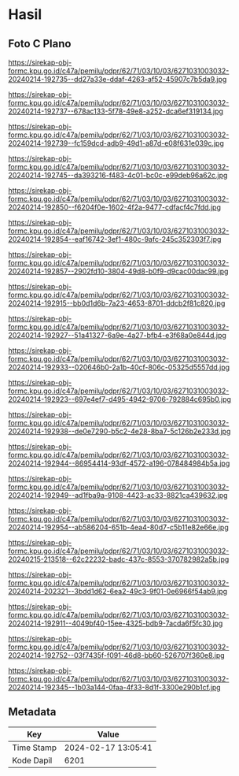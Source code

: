 # Hasil

## Foto C Plano

https://sirekap-obj-formc.kpu.go.id/c47a/pemilu/pdpr/62/71/03/10/03/6271031003032-20240214-192735--dd27a33e-ddaf-4263-af52-45907c7b5da9.jpg

https://sirekap-obj-formc.kpu.go.id/c47a/pemilu/pdpr/62/71/03/10/03/6271031003032-20240214-192737--678ac133-5f78-49e8-a252-dca6ef319134.jpg

https://sirekap-obj-formc.kpu.go.id/c47a/pemilu/pdpr/62/71/03/10/03/6271031003032-20240214-192739--fc159dcd-adb9-49d1-a87d-e08f631e039c.jpg

https://sirekap-obj-formc.kpu.go.id/c47a/pemilu/pdpr/62/71/03/10/03/6271031003032-20240214-192745--da393216-f483-4c01-bc0c-e99deb96a62c.jpg

https://sirekap-obj-formc.kpu.go.id/c47a/pemilu/pdpr/62/71/03/10/03/6271031003032-20240214-192850--f6204f0e-1602-4f2a-9477-cdfacf4c7fdd.jpg

https://sirekap-obj-formc.kpu.go.id/c47a/pemilu/pdpr/62/71/03/10/03/6271031003032-20240214-192854--eaf16742-3ef1-480c-9afc-245c352303f7.jpg

https://sirekap-obj-formc.kpu.go.id/c47a/pemilu/pdpr/62/71/03/10/03/6271031003032-20240214-192857--2902fd10-3804-49d8-b0f9-d9cac00dac99.jpg

https://sirekap-obj-formc.kpu.go.id/c47a/pemilu/pdpr/62/71/03/10/03/6271031003032-20240214-192915--bb0d1d6b-7a23-4653-8701-ddcb2f81c820.jpg

https://sirekap-obj-formc.kpu.go.id/c47a/pemilu/pdpr/62/71/03/10/03/6271031003032-20240214-192927--51a41327-6a9e-4a27-bfb4-e3f68a0e844d.jpg

https://sirekap-obj-formc.kpu.go.id/c47a/pemilu/pdpr/62/71/03/10/03/6271031003032-20240214-192933--020646b0-2a1b-40cf-806c-05325d5557dd.jpg

https://sirekap-obj-formc.kpu.go.id/c47a/pemilu/pdpr/62/71/03/10/03/6271031003032-20240214-192923--697e4ef7-d495-4942-9706-792884c695b0.jpg

https://sirekap-obj-formc.kpu.go.id/c47a/pemilu/pdpr/62/71/03/10/03/6271031003032-20240214-192938--de0e7290-b5c2-4e28-8ba7-5c126b2e233d.jpg

https://sirekap-obj-formc.kpu.go.id/c47a/pemilu/pdpr/62/71/03/10/03/6271031003032-20240214-192944--86954414-93df-4572-a196-078484984b5a.jpg

https://sirekap-obj-formc.kpu.go.id/c47a/pemilu/pdpr/62/71/03/10/03/6271031003032-20240214-192949--ad1fba9a-9108-4423-ac33-8821ca439632.jpg

https://sirekap-obj-formc.kpu.go.id/c47a/pemilu/pdpr/62/71/03/10/03/6271031003032-20240214-192954--ab586204-651b-4ea4-80d7-c5b11e82e66e.jpg

https://sirekap-obj-formc.kpu.go.id/c47a/pemilu/pdpr/62/71/03/10/03/6271031003032-20240215-213518--62c22232-badc-437c-8553-370782982a5b.jpg

https://sirekap-obj-formc.kpu.go.id/c47a/pemilu/pdpr/62/71/03/10/03/6271031003032-20240214-202321--3bdd1d62-6ea2-49c3-9f01-0e6966f54ab9.jpg

https://sirekap-obj-formc.kpu.go.id/c47a/pemilu/pdpr/62/71/03/10/03/6271031003032-20240214-192911--4049bf40-15ee-4325-bdb9-7acda6f5fc30.jpg

https://sirekap-obj-formc.kpu.go.id/c47a/pemilu/pdpr/62/71/03/10/03/6271031003032-20240214-192752--03f7435f-f091-46d8-bb60-526707f360e8.jpg

https://sirekap-obj-formc.kpu.go.id/c47a/pemilu/pdpr/62/71/03/10/03/6271031003032-20240214-192345--1b03a144-0faa-4f33-8d1f-3300e290b1cf.jpg


## Metadata

| Key        | Value               |
| ---------- | ------------------- |
| Time Stamp | 2024-02-17 13:05:41 |
| Kode Dapil | 6201                |



